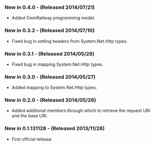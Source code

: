 ### New in 0.4.0 - (Released 2014/07/21)
* Added OwinRailway programming model.

### New in 0.3.2 - (Released 2014/07/10)
* Fixed bug in setting headers from System.Net.Http types.

### New in 0.3.1 - (Released 2014/05/28)
* Fixed bug in mapping System.Net.Http types.

### New in 0.3.0 - (Released 2014/05/27)
* Added mapping to System.Net.Http types.

### New in 0.2.0 - (Released 2014/05/26)
* Added additional members through which to retrieve the request URI and the base URI.

### New in 0.1.131128 - (Released 2013/11/28)
* First official release.
